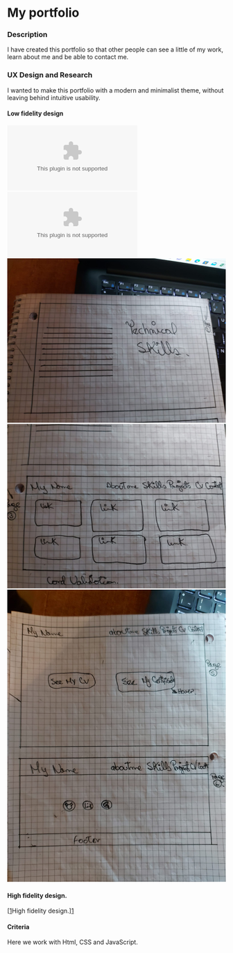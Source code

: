 # My portfolio
### Description
 I have created this portfolio so that other people can see a little of my work, learn about me and be able to contact me.

### UX Design and Research
I wanted to make this portfolio with a modern and minimalist theme, without leaving behind intuitive usability.

#### Low fidelity design
[![Page 1](www.github.com "Page 1")](https://github.com/mariajossdeny/CODSOFT_Portafolio/blob/main/img/page1.jpeg "Page 1")
[![Page 2.1](www.github.com "Page 2.1")](https://github.com/mariajossdeny/CODSOFT_Portafolio/blob/main/img/page2.1.jpeg "Page 2.1")
[![page 2.2](img/page2.2.jpeg "page 2.2")](https://github.com/mariajossdeny/CODSOFT_Portafolio/blob/main/img/page2.2.jpeg "page 2.2")
[![Page 3](img/page3.jpeg "Page 3")](https://github.com/mariajossdeny/CODSOFT_Portafolio/blob/main/img/page3.jpeg "Page 3")
[![page 4 and 5](img/page4and5.jpeg "page 4 and 5")](https://github.com/mariajossdeny/CODSOFT_Portafolio/blob/main/img/page4and5.jpeg "page 4 and 5")

####  High fidelity design. 
[[1]High fidelity design.][1]

[1]: (https://www.figma.com/file/HH4UQbHP4BPtjSO7ArKsuj/Untitled?type=design&node-id=0-1&mode=design&t=gt5URrXfV09nzrRS-0) "high fidelity design."

#### Criteria
Here we work with Html, CSS and JavaScript.
